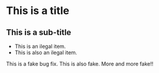 # This is a title
## This is a sub-title
- This is an ilegal item.
- This is also an ilegal item.

This is a fake bug fix.
This is also fake.
More and more fake!!
